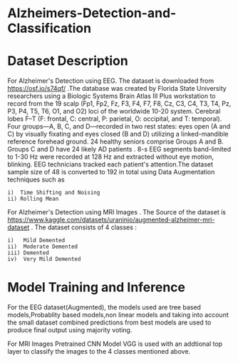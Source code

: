 # Alzheimers-Detection-and-Classification

# Dataset Description 
For Alzheimer's Detection using EEG. The dataset is downloaded from https://osf.io/s74qf/ .The database was created by Florida State University researchers using a Biologic Systems Brain Atlas III Plus workstation to record from the 19 scalp (Fp1, Fp2, Fz, F3, F4, F7, F8, Cz, C3, C4, T3, T4, Pz, P3, P4, T5, T6, O1, and O2) loci of the worldwide 10-20 system. Cerebral lobes F–T (F: frontal, C: central, P: parietal, O: occipital, and T: temporal). Four groups—A, B, C, and D—recorded in two rest states: eyes open (A and C) by visually fixating and eyes closed (B and D) utilizing a linked-mandible reference forehead ground. 24 healthy seniors comprise Groups A and B. Groups C and D have 24 likely AD patients . 8-s EEG segments band-limited to 1-30 Hz were recorded at 128 Hz and extracted without eye motion, blinking. EEG technicians tracked each patient's attention.The dataset sample size of 48 is converted to 192 in total using Data Augmentation techniques such as  
  
    i)  Time Shifting and Noising  
    ii) Rolling Mean   


For  Alzheimer's Detection using MRI Images . The Source of the dataset is https://www.kaggle.com/datasets/uraninjo/augmented-alzheimer-mri-dataset . The dataset consists of 4 classes :  
  
    i)   Mild Demented  
    ii)  Moderate Demented  
    iii) Demented  
    iv)  Very Mild Demented  
    

  
# Model Training and Inference   
For the EEG dataset(Augmented), the models used are tree based models,Probablity based models,non linear models and taking into account the small dataset combined predictions from best models are used to produce final output using majority voting.  

  
For MRI Images Pretrained CNN Model VGG is used with an addtional top layer to classify the images to the 4 classes mentioned above.
